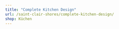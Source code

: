 ```yaml
---
title: "Complete Kitchen Design"
url: /saint-clair-shores/complete-kitchen-design/
shop: Küchen
---
```

